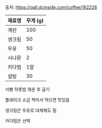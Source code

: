 출처: https://gall.dcinside.com/coffee/182228

| 재료명 | 무게 (g) |
| ---- | ---- |
| 계란 | 100 |
| 생크림 | 50 |
| 우유 | 50 |
| 시나몬 | 2 |
| 카다멈 | 1알 |
| 설탕 | 30 |

식빵 하룻밤 재운 후 굽기

플레이크 소금 찍어서 먹으면 맛있음

생크림은 우유로 대체해도 됨

카다멈은 선택